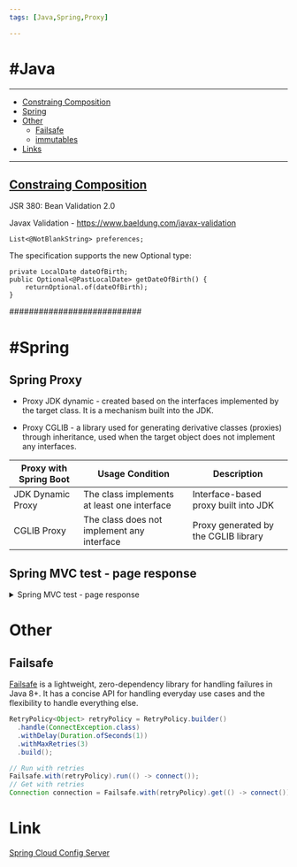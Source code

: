 ```yaml
---
tags: [Java,Spring,Proxy]

---
```


# #Java

---
- [Constraing Composition](#Constraining-Composition)
- [Spring](#Spring)
- [Other](#Other)
	- [Failsafe](##Failsafe)
 	- [immutables](https://github.com/immutables/immutables)	
- [Links](#Link)
---


## [Constraing Composition](https://www.baeldung.com/java-bean-validation-constraint-composition)

JSR 380: Bean Validation 2.0

Javax Validation - https://www.baeldung.com/javax-validation


```
List<@NotBlankString> preferences;
```

The specification supports the new Optional type:
```
private LocalDate dateOfBirth;
public Optional<@PastLocalDate> getDateOfBirth() {
    returnOptional.of(dateOfBirth);
}
```

###########################

# #Spring

## Spring Proxy

- Proxy JDK dynamic - created based on the interfaces implemented by the target class. It is a mechanism built into the JDK.

- Proxy CGLIB - a library used for generating derivative classes (proxies) through inheritance, used when the target object does not implement any interfaces.

| Proxy with Spring Boot | Usage Condition                              | Description                                 |  
|-------------------------|---------------------------------------------|---------------------------------------------|  
| JDK Dynamic Proxy      | The class implements at least one interface | Interface-based proxy built into JDK       |  
| CGLIB Proxy            | The class does not implement any interface  | Proxy generated by the CGLIB library       |


## Spring MVC test - page response

<details>
<summary>Spring MVC test - page response</summary>

```java
package com.example.demo;

import lombok.Data;
import lombok.RequiredArgsConstructor;
import org.springframework.data.domain.Page;
import org.springframework.data.domain.Pageable;
import org.springframework.data.jpa.repository.JpaRepository;
import org.springframework.web.bind.annotation.GetMapping;
import org.springframework.web.bind.annotation.RestController;

import javax.persistence.Entity;
import javax.persistence.GeneratedValue;
import javax.persistence.GenerationType;
import javax.persistence.Id;

@RequiredArgsConstructor
@RestController
class UserController {
    private final UserRepository repository;

    @GetMapping("/list")
    Page<Product> all(Pageable pageable) {
        return repository.findAll(pageable);
    }
}

interface UserRepository extends JpaRepository<Product, Long> {
}

@Data
@Entity
class Product {
    @Id
    @GeneratedValue(strategy = GenerationType.IDENTITY)
    Long id;
    String name;
}
```

```java
package com.example.demo;

import com.fasterxml.jackson.core.type.TypeReference;
import com.fasterxml.jackson.databind.ObjectMapper;
import org.junit.jupiter.api.Test;
import org.springframework.beans.factory.annotation.Autowired;
import org.springframework.boot.test.autoconfigure.web.servlet.AutoConfigureMockMvc;
import org.springframework.boot.test.context.SpringBootTest;
import org.springframework.data.domain.Page;
import org.springframework.test.web.servlet.MockMvc;
import org.springframework.test.web.servlet.request.MockMvcRequestBuilders;

import static org.junit.jupiter.api.Assertions.assertEquals;

@SpringBootTest
@AutoConfigureMockMvc
class ProductControllerTest {

    @Autowired
    UserRepository repository;
    @Autowired
    MockMvc mvc;

    @Test
    void filterTest() throws Exception {
        repository.save(getEntity());

        String content = mvc.perform(MockMvcRequestBuilders.get("/list")
                ).andReturn()
                .getResponse().getContentAsString();

        Page<Product> page = new ObjectMapper()
                .readValue(content, new TypeReference<RestPageImpl<Product>>() {
                });
        assertEquals(page.getContent().get(0).getName(), "product1");
    }

    private Product getEntity() {
        Product product = new Product();
        product.setName("product1");
        return product;
    }
}
```

```java
package com.example.demo;

import com.fasterxml.jackson.annotation.JsonCreator;
import com.fasterxml.jackson.annotation.JsonProperty;
import com.fasterxml.jackson.databind.JsonNode;
import org.springframework.data.domain.PageImpl;
import org.springframework.data.domain.PageRequest;
import org.springframework.data.domain.Pageable;

import java.util.ArrayList;
import java.util.List;

public class RestPageImpl<T> extends PageImpl<T> {
 
    @JsonCreator(mode = JsonCreator.Mode.PROPERTIES)
    public RestPageImpl(@JsonProperty("content") List<T> content,
                        @JsonProperty("number") int number,
                        @JsonProperty("size") int size,
                        @JsonProperty("totalElements") Long totalElements,
                        @JsonProperty("pageable") JsonNode pageable,
                        @JsonProperty("last") boolean last,
                        @JsonProperty("totalPages") int totalPages,
                        @JsonProperty("sort") JsonNode sort,
                        @JsonProperty("first") boolean first,
                        @JsonProperty("numberOfElements") int numberOfElements,
                        @JsonProperty("empty") boolean empty) {

        super(content, PageRequest.of(number, size), totalElements);
    }
 
    public RestPageImpl(List<T> content, Pageable pageable, long total) {
        super(content, pageable, total);
    }
 
    public RestPageImpl(List<T> content) {
        super(content);
    }
 
    public RestPageImpl() {
        super(new ArrayList<>());
    }
}
```

</details>

# Other

## Failsafe
[Failsafe](https://failsafe.dev/) is a lightweight, zero-dependency library for handling failures in Java 8+. It has a concise API for handling everyday use cases and the flexibility to handle everything else.

```Java
RetryPolicy<Object> retryPolicy = RetryPolicy.builder()
  .handle(ConnectException.class)
  .withDelay(Duration.ofSeconds(1))
  .withMaxRetries(3)
  .build();

// Run with retries 
Failsafe.with(retryPolicy).run(() -> connect());  
// Get with retries 
Connection connection = Failsafe.with(retryPolicy).get(() -> connect());`
```



# Link

[Spring Cloud Config Server](https://github.com/hyness/spring-cloud-config-server)
